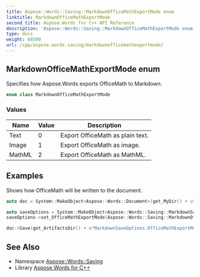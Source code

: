 ```yaml
---
title: Aspose::Words::Saving::MarkdownOfficeMathExportMode enum
linktitle: MarkdownOfficeMathExportMode
second_title: Aspose.Words for C++ API Reference
description: 'Aspose::Words::Saving::MarkdownOfficeMathExportMode enum. Specifies how Aspose.Words exports OfficeMath to Markdown in C++.'
type: docs
weight: 68500
url: /cpp/aspose.words.saving/markdownofficemathexportmode/
---
```

## MarkdownOfficeMathExportMode enum


Specifies how Aspose.Words exports OfficeMath to Markdown.

```cpp
enum class MarkdownOfficeMathExportMode
```

### Values

| Name | Value | Description |
| --- | --- | --- |
| Text | 0 | Export OfficeMath as plain text. |
| Image | 1 | Export OfficeMath as image. |
| MathML | 2 | Export OfficeMath as MathML. |


## Examples



Shows how OfficeMath will be written to the document. 
```cpp
auto doc = System::MakeObject<Aspose::Words::Document>(get_MyDir() + u"Office math.docx");

auto saveOptions = System::MakeObject<Aspose::Words::Saving::MarkdownSaveOptions>();
saveOptions->set_OfficeMathExportMode(Aspose::Words::Saving::MarkdownOfficeMathExportMode::Image);

doc->Save(get_ArtifactsDir() + u"MarkdownSaveOptions.OfficeMathExportMode.md", saveOptions);
```

## See Also

* Namespace [Aspose::Words::Saving](../)
* Library [Aspose.Words for C++](../../)
